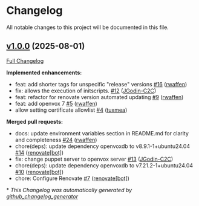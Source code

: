 # Changelog

All notable changes to this project will be documented in this file.

## [v1.0.0](https://github.com/openvoxproject/container-openvoxdb/tree/v1.0.0) (2025-08-01)

[Full Changelog](https://github.com/openvoxproject/container-openvoxdb/compare/67071737b05a8b0c7fab79141da8a4680a957d62...v1.0.0)

**Implemented enhancements:**

- feat: add shorter tags for unspecific "release" versions [\#16](https://github.com/OpenVoxProject/container-openvoxdb/pull/16) ([rwaffen](https://github.com/rwaffen))
- fix: allows the execution of initscripts. [\#12](https://github.com/OpenVoxProject/container-openvoxdb/pull/12) ([JGodin-C2C](https://github.com/JGodin-C2C))
- feat: refactor for renovate version automated updating [\#9](https://github.com/OpenVoxProject/container-openvoxdb/pull/9) ([rwaffen](https://github.com/rwaffen))
- feat: add openvox 7 [\#5](https://github.com/OpenVoxProject/container-openvoxdb/pull/5) ([rwaffen](https://github.com/rwaffen))
- allow setting certificate allowlist [\#4](https://github.com/OpenVoxProject/container-openvoxdb/pull/4) ([tuxmea](https://github.com/tuxmea))

**Merged pull requests:**

- docs: update environment variables section in README.md for clarity and completeness [\#24](https://github.com/OpenVoxProject/container-openvoxdb/pull/24) ([rwaffen](https://github.com/rwaffen))
- chore\(deps\): update dependency openvoxdb to v8.9.1-1+ubuntu24.04 [\#14](https://github.com/OpenVoxProject/container-openvoxdb/pull/14) ([renovate[bot]](https://github.com/apps/renovate))
- fix: change puppet server to openvox server [\#13](https://github.com/OpenVoxProject/container-openvoxdb/pull/13) ([JGodin-C2C](https://github.com/JGodin-C2C))
- chore\(deps\): update dependency openvoxdb to v7.21.2-1+ubuntu24.04 [\#10](https://github.com/OpenVoxProject/container-openvoxdb/pull/10) ([renovate[bot]](https://github.com/apps/renovate))
- chore: Configure Renovate [\#7](https://github.com/OpenVoxProject/container-openvoxdb/pull/7) ([renovate[bot]](https://github.com/apps/renovate))



\* *This Changelog was automatically generated by [github_changelog_generator](https://github.com/github-changelog-generator/github-changelog-generator)*
